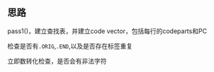 ## 思路

pass1()，建立查找表，并建立code vector，包括每行的codeparts和PC

检查是否有``.ORIG``,``.END``,以及是否存在标签重复

立即数转化检查，是否会有非法字符

